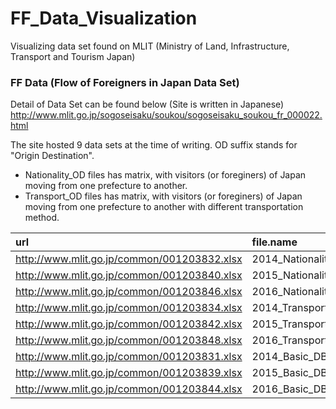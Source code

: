 # FF_Data_Visualization
Visualizing data set found on MLIT (Ministry of Land, Infrastructure, Transport and Tourism Japan) 


### FF Data (Flow of Foreigners in Japan Data Set)
Detail of Data Set can be found below (Site is written in Japanese)
http://www.mlit.go.jp/sogoseisaku/soukou/sogoseisaku_soukou_fr_000022.html


The site hosted 9 data sets at the time of writing.
OD suffix stands for "Origin Destination". 

- Nationality_OD files has matrix, with visitors (or foreginers) of Japan moving from one prefecture to another. 
- Transport_OD files has matrix, with visitors (or foreginers) of Japan moving from one prefecture to another with different transportation method.


|url                                         |file.name               |
|:-------------------------------------------|:-----------------------|
|http://www.mlit.go.jp/common/001203832.xlsx |2014_Nationality_OD.xls |
|http://www.mlit.go.jp/common/001203840.xlsx |2015_Nationality_OD.xls |
|http://www.mlit.go.jp/common/001203846.xlsx |2016_Nationality_OD.xls |
|http://www.mlit.go.jp/common/001203834.xlsx |2014_Transport_OD.xls   |
|http://www.mlit.go.jp/common/001203842.xlsx |2015_Transport_OD.xls   |
|http://www.mlit.go.jp/common/001203848.xlsx |2016_Transport_OD.xls   |
|http://www.mlit.go.jp/common/001203831.xlsx |2014_Basic_DB.xls       |
|http://www.mlit.go.jp/common/001203839.xlsx |2015_Basic_DB.xls       |
|http://www.mlit.go.jp/common/001203844.xlsx |2016_Basic_DB.xls       |

 

